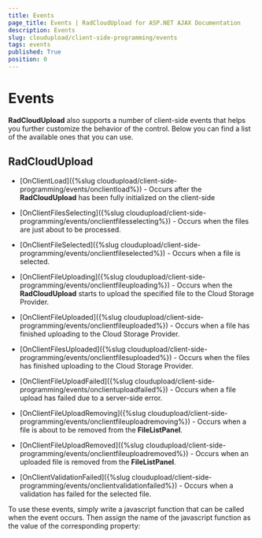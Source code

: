 ```yaml
---
title: Events
page_title: Events | RadCloudUpload for ASP.NET AJAX Documentation
description: Events
slug: cloudupload/client-side-programming/events
tags: events
published: True
position: 0
---
```


# Events



**RadCloudUpload** also supports a number of client-side events that helps you further customize the behavior of the control. Below you can find a list of the available ones that you can use.

## RadCloudUpload

* [OnClientLoad]({%slug cloudupload/client-side-programming/events/onclientload%}) - Occurs after the **RadCloudUpload** has been fully initialized on the client-side

* [OnClientFilesSelecting]({%slug cloudupload/client-side-programming/events/onclientfilesselecting%}) - Occurs when the files are just about to be processed.

* [OnClientFileSelected]({%slug cloudupload/client-side-programming/events/onclientfileselected%}) - Occurs when a file is selected.

* [OnClientFileUploading]({%slug cloudupload/client-side-programming/events/onclientfileuploading%}) - Occurs when the **RadCloudUpload** starts to upload the specified file to the Cloud Storage Provider.

* [OnClientFileUploaded]({%slug cloudupload/client-side-programming/events/onclientfileuploaded%}) - Occurs when a file has finished uploading to the Cloud Storage Provider.

* [OnClientFilesUploaded]({%slug cloudupload/client-side-programming/events/onclientfilesuploaded%}) - Occurs when the files has finished uploading to the Cloud Storage Provider.

* [OnClientFileUploadFailed]({%slug cloudupload/client-side-programming/events/onclientuploadfailed%}) - Occurs when a file upload has failed due to a server-side error.

* [OnClientFileUploadRemoving]({%slug cloudupload/client-side-programming/events/onclientfileuploadremoving%}) - Occurs when a file is about to be removed from the **FileListPanel**.

* [OnClientFileUploadRemoved]({%slug cloudupload/client-side-programming/events/onclientfileuploadremoved%}) - Occurs when an uploaded file is removed from the **FileListPanel**.

* [OnClientValidationFailed]({%slug cloudupload/client-side-programming/events/onclientvalidationfailed%}) - Occurs when a validation has failed for the selected file.

To use these events, simply write a javascript function that can be called when the event occurs. Then assign the name of the javascript function as the value of the corresponding property:
